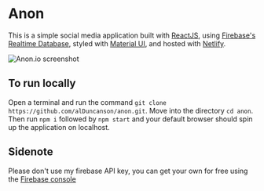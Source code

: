 # Anon

This is a simple social media application built with [ReactJS](https://reactjs.org/), using [Firebase's Realtime Database](https://firebase.google.com/docs/database/), styled with [Material UI](https://material-ui.com/), and hosted with [Netlify](https://www.netlify.com/).

![Anon.io screenshot](https://lh3.googleusercontent.com/bG8nFIu11tbE_fsi6b0mknSXnn6ateZ2KFFD8Sr9Rq_areUCWvFJNwfl9SRmXy3DNyTM4W_Yesv0k62whGGi6HWD0Gsy8_3prletGQUKHrVAGGX3ddhenk8pTFHgkjUZec8my9_APw=w2400 "Anon.io screenshot")

## To run locally

Open a terminal and run the command `git clone https://github.com/alDuncanson/anon.git`. Move into the directory `cd anon`. Then run `npm i` followed by `npm start` and your default browser should spin up the application on localhost.

## Sidenote
Please don't use my firebase API key, you can get your own for free using the [Firebase console](https://console.firebase.google.com)

